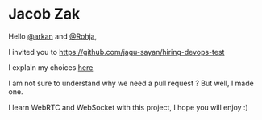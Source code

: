 # Jacob Zak

Hello [@arkan](https://github.com/arkan) and [@Rohja](https://github.com/Rohja),

I invited you to https://github.com/jagu-sayan/hiring-devops-test

I explain my choices [here](https://github.com/jagu-sayan/hiring-devops-test/blob/main/infra/README.md)

I am not sure to understand why we need a pull request ? But well, I made one.

I learn WebRTC and WebSocket with this project, I hope you will enjoy :)